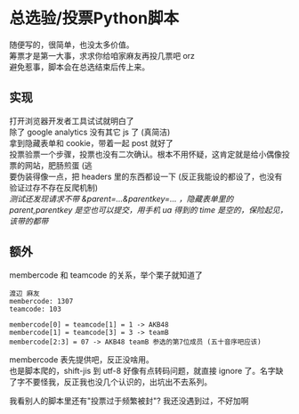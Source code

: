 # 总选验/投票Python脚本  
随便写的，很简单，也没太多价值。  
筹票才是第一大事，求求你给咱家麻友再投几票吧 orz  
避免惹事，脚本会在总选结束后传上来。  

## 实现  
打开浏览器开发者工具试试就明白了  
除了 google analytics 没有其它 js 了 (真简洁)  
拿到隐藏表单和 cookie，带着一起 post 就好了  
投票验票一个步骤，投票也没有二次确认。根本不用怀疑，这肯定就是给小偶像投票的网站，肥肠煎蛋 (逃  
要伪装得像一点，把 headers 里的东西都设一下 (反正我能设的都设了，也没有验证过存不存在反爬机制)  
*测试还发现请求不带 &parent=...&parentkey=... ，隐藏表单里的 parent,parentkey 是空也可以提交，用手机 ua 得到的 time 是空的，保险起见，该带的都带*  

## 额外  
membercode 和 teamcode 的关系，举个栗子就知道了  
```
渡辺 麻友
membercode: 1307
teamcode: 103

membercode[0] = teamcode[1] = 1 -> AKB48
membercode[1] = teamcode[3] = 3 -> teamB
membercode[2:3] = 07 -> AKB48 teamB 参选的第7位成员 (五十音序吧应该) 
```
membercode 表先提供吧，反正没啥用。  
也是脚本爬的，shift-jis 到 utf-8 好像有点转码问题，就直接 ignore 了。名字缺了字不要怪我，反正我也没几个认识的，出坑出不去系列。  
  
我看别人的脚本里还有"投票过于频繁被封"? 我还没遇到过，不好加啊  